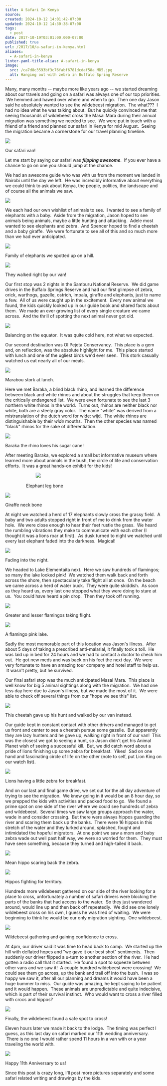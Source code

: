 ```yaml
---
title: A Safari In Kenya
source: 
created: 2024-10-12 14:01:42-07:00
updated: 2024-10-12 14:30:38-07:00
tags:
  - post
date: 2017-10-19T03:01:00.000-07:00
published: true
url: /2017/10/a-safari-in-kenya.html
aliases:
  - A-safari-in-kenya
linter-yaml-title-alias: A-safari-in-kenya
image:
  src: /ca7d8c3593bf3c76fabf6781dcdaf58a_MD5.jpg
  alt: Hanging out with zebra in Buffalo Spring Reserve
---
```


Many, many months -- maybe more like years ago -- we started dreaming about our travels and going on a safari was always one of our top priorities.  We hemmed and hawed over where and when to go.  Then one day Jason said he absolutely wanted to see the wildebeest migration.  The what???  I had no idea what he was talking about.  But he quickly convinced me that seeing thousands of wildebeest cross the Masai Mara during their annual migration was something we needed to see.  We were put in touch with a friend of a friend and planned our safari in Kenya for mid August.  Seeing the migration became a cornerstone for our travel planning timeline.

![](/3b44d455eb9a621600c183a1effb8761_MD5.jpg)

Our safari van!

Let me start by saying our safari was _**flipping awesome**_.  If you ever have a chance to go on one you should jump at the chance.

We had an awesome guide who was with us from the moment we landed in Nairobi until the day we left.  He was incredibly informative about everything we could think to ask about Kenya, the people, politics, the landscape and of course all the animals we saw.

![](/1aea9bcf33e68d746cd10ba7da4fff6e_MD5.jpg)

We each had our own wishlist of animals to see.  I wanted to see a family of elephants with a baby.  Aside from the migration, Jason hoped to see animals being animals, maybe a little hunting and attacking.  Adele most wanted to see elephants and zebra.  And Spencer hoped to find a cheetah and a baby giraffe.  We were fortunate to see all of this and so much more than we had ever anticipated.

![](/ebc51ef3efd3ec9ff213eed71c5f1dfd_MD5.jpg)

Family of elephants we spotted up on a hill.

![](/a345fdc98119fb6b12f88b37e860192a_MD5.jpg)

They walked right by our van!

Our first stop was 2 nights in the Samburu National Reserve.  We did game drives in the Buffalo Springs Reserve and had our first glimpse of zebra, orick, warthogs, gazelle, ostrich, impala, giraffe and elephants, just to name a few.  All of us were caught up in the excitement.  Every new animal we found, the kids quickly looked up in our guide book and shared facts about them.  We made an ever growing list of every single creature we came across.  And the thrill of spotting the next animal never got old.

![](/a3e313b35cc367217002a559210232ea_MD5.jpg)

Balancing on the equator.  It was quite cold here, not what we expected.

Our second destination was Ol Pejeta Conservancy.  This place is a gem and, on reflection, was the absolute highlight for me.  This place started with lunch and one of the ugliest birds we'd ever seen.  This stork casually watched us eat nearly all of our meals.

![](/ca89dc6712bb5c0e1e22c30415087279_MD5.jpg)

Marabou stork at lunch.

Here we met Baraka, a blind black rhino, and learned the difference between black and white rhinos and about the struggles that keep them on the critically endangered list.  We were even fortunate to see the last 3 northern white rhinos in the world.  Turns out, rhinos are neither black nor white, both are a steely gray color.  The name "white" was derived from a mistranslation of the dutch word for wide: wijd.  The white rhinos are distinguishable by their _wide_ mouths.  Then the other species was named "black" rhinos for the sake of differentiation.

![](/686e3586205baf4547b946fd79343829_MD5.jpg)

Baraka the rhino loves his sugar cane!

After meeting Baraka, we explored a small but informative museum where learned more about animals in the bush, the circle of life and conservation efforts.  It was a great hands-on exhibit for the kids!

                         ![](/554f240046ec70c029cb56a349a2da8c_MD5.jpg)

                 Elephant leg bone

![](/773fea80a2f8382e1a37441863516e39_MD5.jpg)

Giraffe neck bone

At night we watched a herd of 17 elephants slowly cross the grassy field.  A baby and two adults stopped right in front of me to drink from the water hole.  We were close enough to hear their feet rustle the grass.  We heard the rumbling vibrations they make to communicate with each other (I thought it was a lions roar at first).  As dusk turned to night we watched until every last elephant faded into the darkness.  Magical!

![](/ffd46a69bc2f9d445c38fdb65d34ec76_MD5.jpg)

Fading into the night.

We headed to Lake Elementaita next.  Here we saw hundreds of flamingos; so many the lake looked pink!  We watched them walk back and forth across the shore, then spectacularly take flight all at once.  On the beach we came across a herd of water buck.  They were quite skiddish.  As soon as they heard us, every last one stopped what they were doing to stare at us.  You could have heard a pin drop.  Then they took off running.

![](/61d1ddaa30dabad63ae8524af76ff720_MD5.jpg)

Greater and lesser flamingos taking flight.

![](/74cbe02a127fbad298dd990f4d65211f_MD5.jpg)

A flamingo pink lake.

Sadly the most memorable part of this location was Jason's illness.  After about 5 days of taking a prescribed anti-malarial, it finally took a toll.  He was laid up in bed for 24 hours and we had to contact a doctor to check him out.  He got new meds and was back on his feet the next day.  We were very fortunate to have an amazing tour company and hotel staff to help us.  It wasn't pretty, but he survived.

Our final safari stop was the much anticipated Masai Mara.  This place is well know for big 5 animal sightings along with the migration.  We had one less day here due to Jason's illness, but we made the most of it.  We were able to check off several things from our "hope we see this" list.

![](/ab6f08f9ea071ed0ed9197af26657f57_MD5.jpg)

This cheetah gave up his hunt and walked by our van instead.

Our guide kept in constant contact with other drivers and managed to get us front and center to see a cheetah pursue some gazelle.  But apparently they are lazy hunters and he gave up, walking right in front of our van!  This was the closest we got to seeing a hunt, so Jason didn't get his Animal Planet wish of seeing a successful kill.  But, we did catch word about a pride of lions finishing up some zebra for breakfast.  Yikes!  Sad on one hand and fascinating circle of life on the other (note to self, put Lion King on our watch list).

![](/3ddae1a45d9006c9a8a19d2253d0c9f1_MD5.jpg)

Lions having a little zebra for breakfast.

And on our last and final game drive, we set out for the all day adventure of trying to see the migration.  We knew going in it would be an 8 hour day, so we prepped the kids with activities and packed food to go.  We found a prime spot on one side of the river where we could see hundreds of zebra and wildebeest.  Several times we saw large groups approach the water, wade in and consider crossing.  But there were always hippos guarding the river and scaring them back up the banks.  There were 16 hippos in this stretch of the water and they lurked around, splashed, fought and intimidated the hopeful migrators.  At one point we saw a mom and baby zebra wade out well past half way, we were so worried for them.  They must have seen something, because they turned and high-tailed it back.

![](/3205e82ff29358bb4394af437f1ba273_MD5.jpg)

Mean hippo scaring back the zebra.

![](/8aa7e55db9b10a9f3c02728745127c35_MD5.jpg)

Hippos fighting for territory.

Hundreds more wildebeest gathered on our side of the river looking for a place to cross, unfortunately a number of safari drivers were blocking the parts of the banks that had access to the water.  So they just wandered around, would line up and then back off repeatedly.  We did see one lonely wildebeest cross on his own, I guess he was tired of waiting.  We were beginning to think he would be our only migration sighting.  One wildebeest.

![](/2bb83d3851bbac7af1678648d6385b3a_MD5.jpg)

Wildebeest gathering and gaining confidence to cross.

At 4pm, our driver said it was time to head back to camp.  We started up the hill with deflated hopes and "we gave it our best shot" sentiments.  Then suddenly our driver flipped a u-turn to another section of the river.  He had gotten a radio call that it started.  He found a spot to squeeze between other vans and we saw it!  A couple hundred wildebeest were crossing!  We could see them go across, up the bank and trail off into the bush.  I was so happy we saw it, after all our planning and dreams it would have been a huge bummer to miss.  Our guide was amazing, he kept saying to be patient and it would happen.  These animals are unpredictable and quite indecisive, which is part of their survival instinct.  Who would want to cross a river filled with crocs and hippos?

![](/45a53e6cbf36b66c49db758b45e9dd61_MD5.jpg)

Finally, the wildebeest found a safe spot to cross!

Eleven hours later we made it back to the lodge.  The timing was perfect I guess, as this last day on safari marked our 11th wedding anniversary.  There is no one I would rather spend 11 hours in a van with or a year traveling the world with.

![](/ec5e9f42ca5318c34a1feb9464ffced9_MD5.jpg)

Happy 11th Anniversary to us!

Since this post is crazy long, I'll post more pictures separately and some safari related writing and drawings by the kids.
